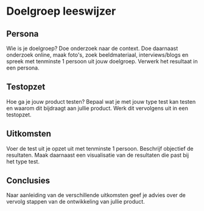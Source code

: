 # Doelgroep leeswijzer

## Persona
Wie is je doelgroep? Doe onderzoek naar de context. Doe daarnaast onderzoek online, maak foto's, zoek beeldmateriaal, interviews/blogs en spreek met tenminste 1 persoon uit jouw doelgroep. Verwerk het resultaat in een persona.

## Testopzet
Hoe ga je jouw product testen? Bepaal wat je met jouw type test kan testen en waarom dit bijdraagt aan jullie product. Werk dit vervolgens uit in een testopzet.

## Uitkomsten
Voer de test uit je opzet uit met tenminste 1 persoon. Beschrijf objectief de resultaten. Maak daarnaast een visualisatie van de resultaten die past bij het type test.

## Conclusies
Naar aanleiding van de verschillende uitkomsten geef je advies over de vervolg stappen van de ontwikkeling van jullie product. 